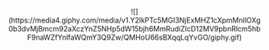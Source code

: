 <p align="center">
![](https://media4.giphy.com/media/v1.Y2lkPTc5MGI3NjExMHZ1cXpmMnllOXg0b3dvMjBmcm92aXczYnZ5NHp5dW15bjh6MmRudiZlcD12MV9pbnRlcm5hbF9naWZfYnlfaWQmY3Q9Zw/QMHoU66sBXqqLqYvGO/giphy.gif)
</p>
